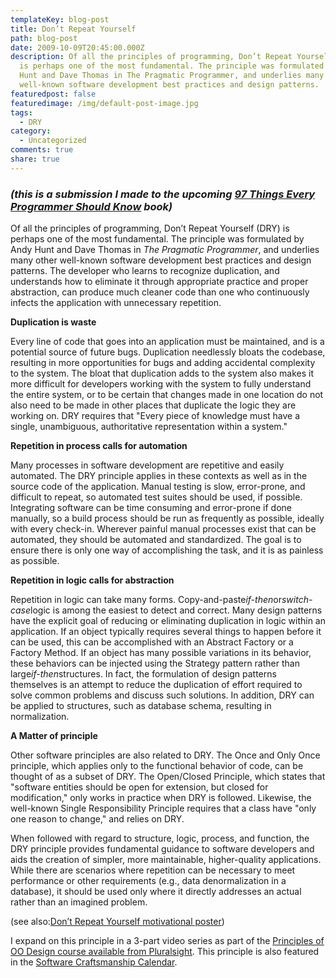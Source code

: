 ```yaml
---
templateKey: blog-post
title: Don’t Repeat Yourself
path: blog-post
date: 2009-10-09T20:45:00.000Z
description: Of all the principles of programming, Don’t Repeat Yourself (DRY)
  is perhaps one of the most fundamental. The principle was formulated by Andy
  Hunt and Dave Thomas in The Pragmatic Programmer, and underlies many other
  well-known software development best practices and design patterns.
featuredpost: false
featuredimage: /img/default-post-image.jpg
tags:
  - DRY
category:
  - Uncategorized
comments: true
share: true
---
```

### *(this is a submission I made to the upcoming [97 Things Every Programmer Should Know](http://programmer.97things.oreilly.com/wiki/index.php/97_Things_Every_Programmer_Should_Know) book)*

Of all the principles of programming, Don’t Repeat Yourself (DRY) is perhaps one of the most fundamental. The principle was formulated by Andy Hunt and Dave Thomas in *The Pragmatic Programmer*, and underlies many other well-known software development best practices and design patterns. The developer who learns to recognize duplication, and understands how to eliminate it through appropriate practice and proper abstraction, can produce much cleaner code than one who continuously infects the application with unnecessary repetition.

**Duplication is waste**

Every line of code that goes into an application must be maintained, and is a potential source of future bugs. Duplication needlessly bloats the codebase, resulting in more opportunities for bugs and adding accidental complexity to the system. The bloat that duplication adds to the system also makes it more difficult for developers working with the system to fully understand the entire system, or to be certain that changes made in one location do not also need to be made in other places that duplicate the logic they are working on. DRY requires that "Every piece of knowledge must have a single, unambiguous, authoritative representation within a system."

**Repetition in process calls for automation**

Many processes in software development are repetitive and easily automated. The DRY principle applies in these contexts as well as in the source code of the application. Manual testing is slow, error-prone, and difficult to repeat, so automated test suites should be used, if possible. Integrating software can be time consuming and error-prone if done manually, so a build process should be run as frequently as possible, ideally with every check-in. Wherever painful manual processes exist that can be automated, they should be automated and standardized. The goal is to ensure there is only one way of accomplishing the task, and it is as painless as possible.

**Repetition in logic calls for abstraction**

Repetition in logic can take many forms. Copy-and-paste*if-then*or*switch-case*logic is among the easiest to detect and correct. Many design patterns have the explicit goal of reducing or eliminating duplication in logic within an application. If an object typically requires several things to happen before it can be used, this can be accomplished with an Abstract Factory or a Factory Method. If an object has many possible variations in its behavior, these behaviors can be injected using the Strategy pattern rather than large*if-then*structures. In fact, the formulation of design patterns themselves is an attempt to reduce the duplication of effort required to solve common problems and discuss such solutions. In addition, DRY can be applied to structures, such as database schema, resulting in normalization.

**A Matter of principle**

Other software principles are also related to DRY. The Once and Only Once principle, which applies only to the functional behavior of code, can be thought of as a subset of DRY. The Open/Closed Principle, which states that "software entities should be open for extension, but closed for modification," only works in practice when DRY is followed. Likewise, the well-known Single Responsibility Principle requires that a class have "only one reason to change," and relies on DRY.

When followed with regard to structure, logic, process, and function, the DRY principle provides fundamental guidance to software developers and aids the creation of simpler, more maintainable, higher-quality applications. While there are scenarios where repetition can be necessary to meet performance or other requirements (e.g., data denormalization in a database), it should be used only where it directly addresses an actual rather than an imagined problem.

(see also:[Don’t Repeat Yourself motivational poster](http://stevesmithblog.com/blog/dry-don-rsquo-t-repeat-yourself-motivator))

I expand on this principle in a 3-part video series as part of the [Principles of OO Design course available from Pluralsight](http://www.pluralsight-training.net/microsoft/olt/course/toc.aspx?n=principles-oo-design). This principle is also featured in the [Software Craftsmanship Calendar](http://nimblepros.com/products/software-craftsmanship-2011-calendar.aspx).